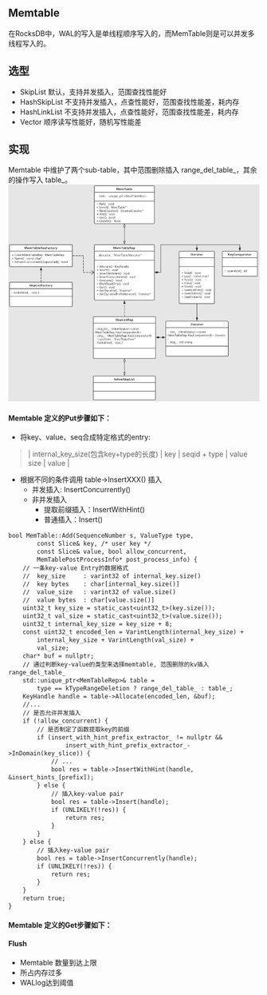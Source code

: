 ## Memtable
在RocksDB中，WAL的写入是单线程顺序写入的，而MemTable则是可以并发多线程写入的。

## 选型
- SkipList
默认，支持并发插入，范围查找性能好
- HashSkipList
不支持并发插入，点查性能好，范围查找性能差，耗内存
- HashLinkList
不支持并发插入，点查性能好，范围查找性能差，耗内存
- Vector
顺序读写性能好，随机写性能差

## 实现
Memtable 中维护了两个sub-table，其中范围删除插入 range_del_table_，其余的操作写入 table_。
<img src="images/memtable-classes.png" width="960px" />

#### Memtable 定义的Put步骤如下：
 - 将key、value、seq合成特定格式的entry: 
 > | internal_key_size(包含key+type的长度) | key | seqid + type | value size | value |
 - 根据不同的条件调用 table->InsertXXX() 插入
   - 并发插入: InsertConcurrently()
   - 非并发插入
     - 提取前缀插入：InsertWithHint()
     - 普通插入：Insert()
```
bool MemTable::Add(SequenceNumber s, ValueType type,
        const Slice& key, /* user key */
        const Slice& value, bool allow_concurrent,
        MemTablePostProcessInfo* post_process_info) {
    // 一条key-value Entry的数据格式
    //  key_size     : varint32 of internal_key.size()
    //  key bytes    : char[internal_key.size()]
    //  value_size   : varint32 of value.size()
    //  value bytes  : char[value.size()]
    uint32_t key_size = static_cast<uint32_t>(key.size());
    uint32_t val_size = static_cast<uint32_t>(value.size());
    uint32_t internal_key_size = key_size + 8;
    const uint32_t encoded_len = VarintLength(internal_key_size) +
        internal_key_size + VarintLength(val_size) +
        val_size;
    char* buf = nullptr;
    // 通过判断key-value的类型来选择memtable, 范围删除的kv插入range_del_table_
    std::unique_ptr<MemTableRep>& table =
        type == kTypeRangeDeletion ? range_del_table_ : table_;
    KeyHandle handle = table->Allocate(encoded_len, &buf);
    //...
    // 是否允许并发插入
    if (!allow_concurrent) {
        // 是否制定了函数提取key的前缀
        if (insert_with_hint_prefix_extractor_ != nullptr &&
                insert_with_hint_prefix_extractor_->InDomain(key_slice)) {
            // ...
            bool res = table->InsertWithHint(handle, &insert_hints_[prefix]);
        } else {
            // 插入key-value pair
            bool res = table->Insert(handle);
            if (UNLIKELY(!res)) {
                return res;
            }
        }
    } else {
        // 插入key-value pair
        bool res = table->InsertConcurrently(handle);
        if (UNLIKELY(!res)) {
            return res;
        }
    }
    return true;
}
```
#### Memtable 定义的Get步骤如下：

#### Flush
- Memtable 数量到达上限
- 所占内存过多
- WALlog达到阈值
